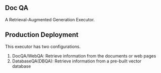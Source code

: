 Doc QA
---
A Retrieval-Augmented Generation Executor.

## Production Deployment

This executor has two configurations.
1. DocQA/WebQA: Retrieve information from the documents or web pages
2. DatabaseQA(DBQA): Retrieve information from a pre-built vector database
